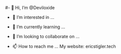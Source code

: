 #- 👋 Hi, I’m @Deviloxide
- 👀 I’m interested in ...
- 🌱 I’m currently learning ...
- 💞️ I’m looking to collaborate on ...

- 📫 How to reach me ...
My website: ericstigler.tech

<!---
Deviloxide/Deviloxide is a ✨ special ✨ repository because its `README.md` (this file) appears on your GitHub profile.
You can click the Preview link to take a look at your changes.
--->
